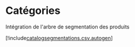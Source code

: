 # Catégories

Intégration de l'arbre de segmentation des produits


[!include[catalogsegmentations.csv.autogen](catalogsegmentations.csv.autogen.md)]

<!-- [!include[catalogsegmentations.raw.autogen](catalogsegmentations.raw.autogen.md)]--> 

<!-- [!include[catalogsegmentations.xml.autogen](catalogsegmentations.xml.autogen.md)]--> 

